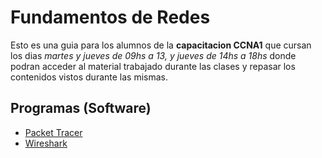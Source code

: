 # Fundamentos de Redes

Esto es una guia para los alumnos de la __capacitacion CCNA1__ que cursan los dias _martes y jueves de 09hs a 13, y jueves de 14hs a 18hs_ donde podran acceder al material trabajado durante las clases y repasar los contenidos vistos durante las mismas.

## Programas (Software)

* [Packet Tracer](https://skillsforall.com/resourses/lab-downloads?userLang=es-XL&courseLang=en-US)
* [Wireshark](https://wireshark.org)
